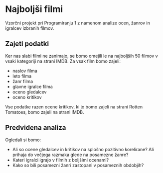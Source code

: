 # Najboljši filmi

Vzorčni projekt pri Programiranju 1 z namenom analize ocen, žanrov in igralcev izbranih filmov.

## Zajeti podatki

Ker nas slabi filmi ne zanimajo, se bomo omejili le na najboljših 50 filmov v vsaki kategoriji na strani IMDB. Za vsak film bomo zajeli:

* naslov filma
* leto filma
* žanr filma
* glavne igralce filma
* oceno gledalcev
* oceno kritikov

Vse podatke razen ocene kritikov, ki jo bomo zajeli na strani Rotten Tomatoes, bomo zajeli na strani IMDB.

## Predvidena analiza

Ogledali si bomo:

* Ali so ocene gledalcev in kritikov na splošno pozitivno korelirane? Ali prihaja do večjega razmaka glede na posamezne žanre?
* Kateri igralci igrajo v filmih z boljšimi ocenami?
* Kako so bili posamezni žanri zastopani v posameznih obdobjih?
